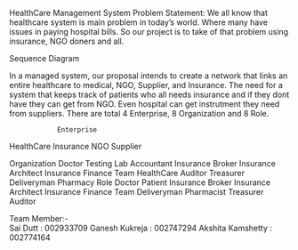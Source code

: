 HealthCare Management System
Problem Statement:
We all know that healthcare system is main problem in today’s world. Where many have issues in paying hospital bills. So our project is to take of that problem using insurance, NGO doners and all.

Sequence Diagram


In a managed system, our proposal intends to create a network that links an entire healthcare to medical, NGO, Supplier, and Insurance. The need for a system that keeps track of patients who all needs insurance and if they dont have they can get from NGO. Even hospital can get instrutment they need from suppliers.
There are total 4 Enterprise, 8 Organization and 8 Role.
                 

                Enterprise
HealthCare
Insurance
NGO
Supplier

Organization
Doctor
Testing Lab 
Accountant
Insurance Broker
Insurance Architect
Insurance Finance Team
HealthCare Auditor
Treasurer
Deliveryman
Pharmacy
Role
Doctor
Patient
Insurance Broker
Insurance Architect
Insurance Finance Team
Deliveryman
Pharmacist
Treasurer
Auditor

 Team Member:-    
Sai Dutt : 002933709
Ganesh Kukreja : 002747294
Akshita Kamshetty : 002774164













